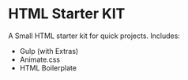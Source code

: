 HTML Starter KIT
==========================

A Small HTML starter kit for quick projects. 
Includes:

- Gulp (with Extras)
- Animate.css
- HTML Boilerplate 


